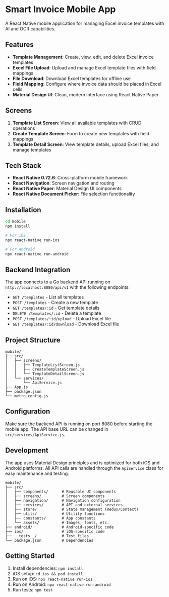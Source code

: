 # Smart Invoice Mobile App

A React Native mobile application for managing Excel invoice templates with AI and OCR capabilities.

## Features

- **Template Management**: Create, view, edit, and delete Excel invoice templates
- **Excel File Upload**: Upload and manage Excel template files with field mappings
- **File Download**: Download Excel templates for offline use
- **Field Mapping**: Configure where invoice data should be placed in Excel cells
- **Material Design UI**: Clean, modern interface using React Native Paper

## Screens

1. **Template List Screen**: View all available templates with CRUD operations
2. **Create Template Screen**: Form to create new templates with field mappings
3. **Template Detail Screen**: View template details, upload Excel files, and manage templates

## Tech Stack

- **React Native 0.72.6**: Cross-platform mobile framework
- **React Navigation**: Screen navigation and routing
- **React Native Paper**: Material Design UI components
- **React Native Document Picker**: File selection functionality

## Installation

```bash
cd mobile
npm install

# For iOS
npx react-native run-ios

# For Android
npx react-native run-android
```

## Backend Integration

The app connects to a Go backend API running on `http://localhost:8080/api/v1` with the following endpoints:

- `GET /templates` - List all templates
- `POST /templates` - Create a new template
- `GET /templates/:id` - Get template details
- `DELETE /templates/:id` - Delete a template
- `POST /templates/:id/upload` - Upload Excel file
- `GET /templates/:id/download` - Download Excel file

## Project Structure

```
mobile/
├── src/
│   ├── screens/
│   │   ├── TemplateListScreen.js
│   │   ├── CreateTemplateScreen.js
│   │   └── TemplateDetailScreen.js
│   └── services/
│       └── ApiService.js
├── App.js
├── package.json
└── metro.config.js
```

## Configuration

Make sure the backend API is running on port 8080 before starting the mobile app. The API base URL can be changed in `src/services/ApiService.js`.

## Development

The app uses Material Design principles and is optimized for both iOS and Android platforms. All API calls are handled through the `ApiService` class for easy maintenance and testing.

```
mobile/
├── src/
│   ├── components/      # Reusable UI components
│   ├── screens/         # Screen components
│   ├── navigation/      # Navigation configuration
│   ├── services/        # API and external services
│   ├── store/           # State management (Redux/Context)
│   ├── utils/           # Utility functions
│   ├── constants/       # App constants
│   └── assets/          # Images, fonts, etc.
├── android/             # Android-specific code
├── ios/                 # iOS-specific code
├── __tests__/           # Test files
└── package.json         # Dependencies
```

## Getting Started

1. Install dependencies: `npm install`
2. iOS setup: `cd ios && pod install`
3. Run on iOS: `npx react-native run-ios`
4. Run on Android: `npx react-native run-android`
5. Run tests: `npm test`
